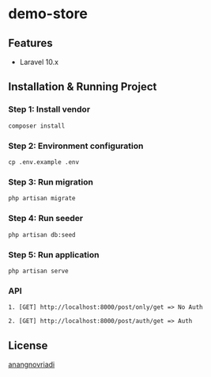 # demo-store

## Features
- Laravel 10.x

## Installation & Running Project

### Step 1: Install vendor
        
    composer install

### Step 2: Environment configuration
        
    cp .env.example .env

### Step 3: Run migration
        
    php artisan migrate

### Step 4: Run seeder
        
    php artisan db:seed

### Step 5: Run application
    
    php artisan serve

### API
    
    1. [GET] http://localhost:8000/post/only/get => No Auth
   
    2. [GET] http://localhost:8000/post/auth/get => Auth

## License

[anangnovriadi](https://github.com/anangnovriadi)